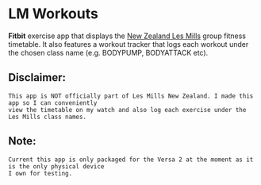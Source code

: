 # LM Workouts

**Fitbit** exercise app that displays the <a href="https://www.lesmills.co.nz/timetable">New Zealand Les Mills</a> group fitness timetable. It also features a workout tracker that logs each workout under the chosen class name (e.g. BODYPUMP, BODYATTACK etc).

  ## Disclaimer:
    This app is NOT officially part of Les Mills New Zealand. I made this app so I can conveniently 
    view the timetable on my watch and also log each exercise under the Les Mills class names.

 ## Note:
    Current this app is only packaged for the Versa 2 at the moment as it is the only physical device 
    I own for testing.
